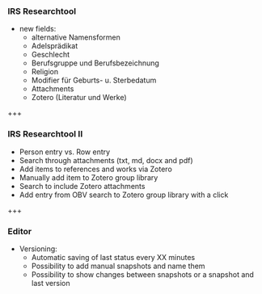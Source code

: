 ### IRS Researchtool

* new fields: <!-- .element: class="fragment" -->
    - alternative Namensformen<!-- .element: class="fragment" -->
    - Adelsprädikat<!-- .element: class="fragment" -->
    - Geschlecht<!-- .element: class="fragment" -->
    - Berufsgruppe und Berufsbezeichnung<!-- .element: class="fragment" -->
    - Religion<!-- .element: class="fragment" -->
    - Modifier für Geburts- u. Sterbedatum<!-- .element: class="fragment" -->
    - Attachments<!-- .element: class="fragment" -->
    - Zotero (Literatur und Werke)<!-- .element: class="fragment" -->

+++

### IRS Researchtool II

* Person entry vs. Row entry<!-- .element: class="fragment" -->
* Search through attachments (txt, md, docx and pdf)<!-- .element: class="fragment" -->
* Add items to references and works via Zotero<!-- .element: class="fragment" -->
* Manually add item to Zotero group library<!-- .element: class="fragment" -->
* Search to include Zotero attachments<!-- .element: class="fragment" -->
* Add entry from OBV search to Zotero group library with a click<!-- .element: class="fragment" -->

+++

### Editor

* Versioning:<!-- .element: class="fragment" -->
    - Automatic saving of last status every XX minutes<!-- .element: class="fragment" -->
    - Possibility to add manual snapshots and name them<!-- .element: class="fragment" -->
    - Possibility to show changes between snapshots or a snapshot and last version<!-- .element: class="fragment" -->